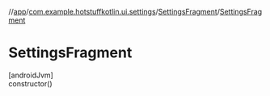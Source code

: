 //[app](../../../index.md)/[com.example.hotstuffkotlin.ui.settings](../index.md)/[SettingsFragment](index.md)/[SettingsFragment](-settings-fragment.md)

# SettingsFragment

[androidJvm]\
constructor()
